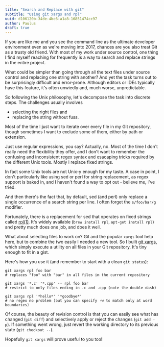 ```yaml
---
title: "Search and Replace with git"
subtitle: "Using git xargs and rpl"
uuid: d106120b-34de-4bc6-a1a8-16851474cc97
author: Paulus
draft: true
---
```


If you are like me and you see the command line as the ultimate developer
environment even as we're moving into 2017, chances are you also treat Git as a
trusty old friend. With most of my work under source control, one thing I find
myself reaching for frequently is a way to search and replace strings in the
entire project.

What could be simpler than going through all the text files under source control
and replacing one string with another? And yet the task turns out to be
surprisingly difficult and error-prone. Although editors or IDEs typically have
this feature, it's often unwiedly and, much worse, unpredictable.

So following the Unix philosophy, let's decompose the task into discrete steps.
The challenges usually involves

- selecting the right files and
- replacing the string without fuss.

Most of the time I just want to iterate over every file in my Git repository,
though sometimes I want to exclude some of them, either by path or extension.

Just use regular expressions, you say? Actually, no. Most of the time I don't
really need the flexibility they offer, and I don't want to remember the
confusing and inconsistent regex syntax and esacaping tricks required by the
different Unix tools. Mostly I replace fixed strings.

In fact some Unix tools are not Unix-y enough for my taste. A case in point, I
don't particularly like using sed or perl for string replacement, as regex
support is baked in, and I haven't found a way to opt out - believe me, I've
tried.

And then there's the fact that, by default, sed (and perl) only replace a single
occurrence of a search string per line. I often forget the `s/foo/bar/g` modifier.

Fortunately, there is a replacement for sed that operates on fixed strings called
[rpl(1)](https://linux.die.net/man/1/rpl). It's widely available (`brew install
rpl`, `apt-get install rpl`) and pretty much does one job, and does it well.

What about selecting files to work on? Git and the popular `xargs` tool help
here, but to combine the two easily I needed a new tool. So I built
[git xargs](https://gist.github.com/pesterhazy/65360ed980ae0c86a4150102ca6484a0),
which simply execute a utility on all files in your Git repository. It's tiny
enough to fit in a gist.

Here's how you use it (and remember to start with a clean `git status`):

```shell
git xargs rpl foo bar
# replaces "foo" with "bar" in all files in the current repository

git xargs '*.c' '*.cpp' -- rpl foo bar
# restrict to only files ending in .c and .cpp (note the double dash)

git xargs rpl '*hello*' '*goodbye*'
# no regex no problem (but you can specify -w to match only at word boundaries)
```

Of course, the beauty of revision control is that you can easily see what has
changed (`git diff`) and selectively apply or reject the changes (`git add -p`).
If something went wrong, just revert the working directory to its previous state (`git checkout --`).

Hopefully `git xargs` will prove useful to you too!
